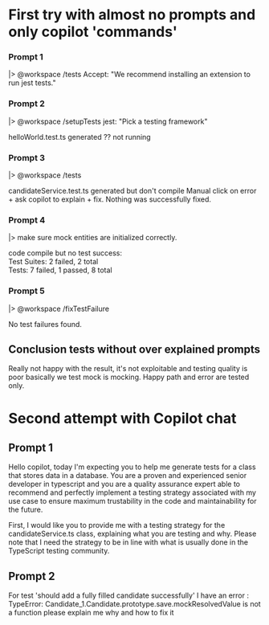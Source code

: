 # First try with almost no prompts and only copilot 'commands'

### Prompt 1
|> @workspace /tests Accept: "We recommend installing an extension to run jest tests."

### Prompt 2 
|> @workspace /setupTests jest: "Pick a testing framework"

helloWorld.test.ts generated ??
not running

### Prompt 3
|> @workspace /tests

candidateService.test.ts generated but don't compile
Manual click on error + ask copilot to explain + fix. Nothing was successfully fixed.

### Prompt 4
|> make sure mock entities are initialized correctly.

code compile but no test success: \
Test Suites: 2 failed, 2 total\
Tests:       7 failed, 1 passed, 8 total

### Prompt 5
|> @workspace /fixTestFailure

No test failures found.


## Conclusion tests without over explained prompts
Really not happy with the result, it's not exploitable and testing quality is poor basically we test mock is mocking. Happy path and error are tested only.


# Second attempt with Copilot chat
## Prompt 1
Hello copilot, today I'm expecting you to help me generate tests for a class that stores data in a database. You are a proven and experienced senior developer in typescript and you are a quality assurance expert able to recommend and perfectly implement a testing strategy associated with my use case to ensure maximum trustability in the code and maintainability for the future.

First, I would like you to provide me with a testing strategy for the candidateService.ts class, explaining what you are testing and why. Please note that I need the strategy to be in line with what is usually done in the TypeScript testing community.

## Prompt 2
For test 'should add a fully filled candidate successfully' I have an error : TypeError: Candidate_1.Candidate.prototype.save.mockResolvedValue is not a function please explain me why and how to fix it
